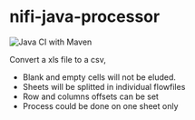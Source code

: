 # nifi-java-processor
![Java CI with Maven](https://github.com/PDEUXA/nifi-java-processor/workflows/Java%20CI%20with%20Maven/badge.svg)

Convert a xls file to a csv, 

+ Blank and empty cells will not be eluded.
+ Sheets will be splitted in individual flowfiles
+ Row and columns offsets can be set
+ Process could be done on one sheet only
